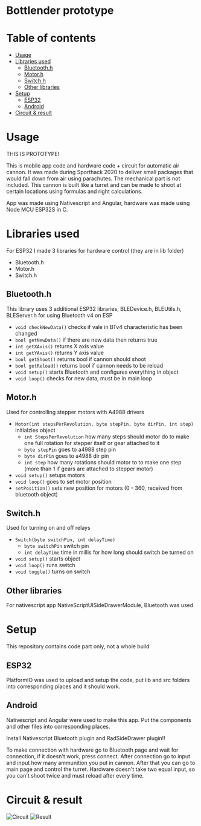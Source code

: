 # Bottlender prototype
# Table of contents
- [Usage](https://github.com/Onii-Chaan/Bottlender-prototype#usage)
- [Libraries used](https://github.com/Onii-Chaan/Bottlender-prototype#libraries-used)
  - [Bluetooth.h](https://github.com/Onii-Chaan/Bottlender-prototype#bluetoothh)
  - [Motor.h](https://github.com/Onii-Chaan/Bottlender-prototype#motorh)
  - [Switch.h](https://github.com/Onii-Chaan/Bottlender-prototype#switchh)
  - [Other libraries](https://github.com/Onii-Chaan/Bottlender-prototype#other-libraries)
- [Setup](https://github.com/Onii-Chaan/Bottlender-prototype#setup)
    - [ESP32](https://github.com/Onii-Chaan/Bottlender-prototype#esp32)
    - [Android](https://github.com/Onii-Chaan/Bottlender-prototype#android)
- [Circuit & result](https://github.com/Onii-Chaan/Bottlender-prototype#circuit--result)

# Usage
THIS IS PROTOTYPE!

This is mobile app code and hardware code + circuit for automatic air cannon. It was made during Sporthack 2020 to deliver small packages that would fall down from air using parachutes. The mechanical part is not included. This cannon is built like a turret and can be made to shoot at certain locations using formulas and right calculations. 

App was made using Nativescript and Angular, hardware was made using Node MCU ESP32S in C.

# Libraries used
For ESP32 I made 3 libraries for hardware control (they are in lib folder)
- Bluetooth.h
- Motor.h
- Switch.h

## Bluetooth.h
This library uses 3 additional ESP32 libraries, BLEDevice.h, BLEUtils.h, BLEServer.h for using Bluetooth v4 on ESP
- ```void checkNewData()``` checks if vale in BTv4 characteristic has been changed
- ```bool getNewData()``` if there are new data then returns true
- ```int getXAxis()``` returns X axis value
- ```int getYAxis()``` returns Y axis value
- ```bool getShoot()``` returns bool if cannon should shoot
- ```bool getReload()``` returns bool if cannon needs to be reload 
- ```void setup()``` starts Bluetooth and configures everything in object
- ```void loop()``` checks for new data, must be in main loop

## Motor.h
Used for controlling stepper motors with A4988 drivers
- ```Motor(int stepsPerRevolution, byte stepPin, byte dirPin, int step)``` initialzies object
    - ```int StepsPerRevolution``` how many steps should motor do to make one full rotation for stepper itself or gear attached to it
    - ```byte stepPin``` goes to a4988 step pin
    - ```byte dirPin``` goes to a4988 dir pin
    - ```int step``` how many rotations should motor to to make one step (more than 1 if gears are attached to stepper motor)
- ```void setup()``` setups motors
- ```void loop()``` goes to set motor position
- ```setPosition()``` sets new position for motors (0 - 360, received from bluetooth object)

## Switch.h
Used for turning on and off relays
- ```Switch(byte switchPin, int delayTime)```
    - ```byte switchPin``` switch pin
    - ```int delayTime``` time in millis for how long should switch be turned on
- ```void setup()``` starts object
- ```void loop()``` runs switch
- ```void toggle()``` turns on switch

## Other libraries
For nativescript app NativeScriptUISideDrawerModule, Bluetooth was used

# Setup
This repository contains code part only, not a whole build
## ESP32
PlatformIO was used to upload and setup the code, put lib and src folders into corresponding places and it should work. 

## Android
Nativescript and Angular were used to make this app. Put the components and other files into corresponding places.

Install Nativescript Bluetooth plugin and RadSideDrawer plugin!!

To make connection with hardware go to Bluetooth page and wait for connection, if it doesn't work, press connect. After connection go to input and input how many ammunition you put in cannon. After that you can go to main page and control the turret. Hardware doesn't take two equal input, so you can't shoot twice and must reload after every time.

# Circuit & result
![Circuit](https://imgbbb.com/images/2020/05/27/gunCircuit2.png)
![Result](https://i.ibb.co/S7mphKz/f483292f-f390-4c65-8ba4-2fffa17ebd23.jpg)
